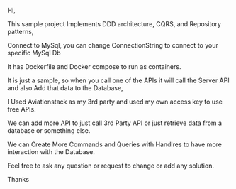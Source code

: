 ﻿Hi,

This sample project Implements DDD architecture, CQRS, and Repository patterns,

Connect to MySql, you can change ConnectionString to connect to your specific MySql Db

It has Dockerfile and Docker compose to run as containers.

It is just a sample, so when you call one of the APIs it will call the Server API and also Add that data to the Database,

I Used Aviationstack as my 3rd party and used my own access key to use free APIs.

We can add more API to just call 3rd Party API or just retrieve data from a database or something else.

We can Create More Commands and Queries with Handlres to have more interaction with the Database.

Feel free to ask any question or request to change or add any solution.

Thanks
